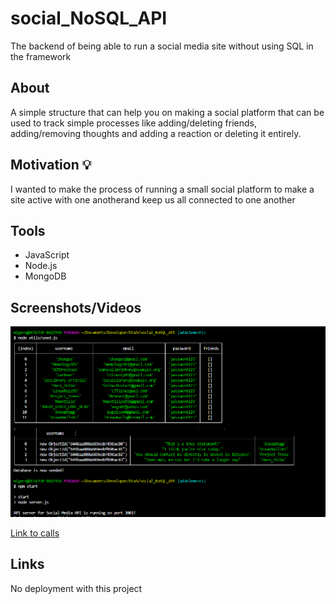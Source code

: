 # social_NoSQL_API
The backend of being able to run a social media site without using SQL in the framework 

## About

A simple structure that can help you on making a social platform that can be used to track simple processes like adding/deleting friends, adding/removing thoughts and adding a reaction or deleting it entirely.


## Motivation 💡

I wanted to make the process of running a small social platform to make a site active with one anotherand keep us all connected to one another 

## Tools 

- JavaScript
- Node.js 
- MongoDB

## Screenshots/Videos 

![Link to Initalization of database](assets/images/Screenshot%202023-04-28%20115622.png)

[Link to calls](https://streamable.com/p6ld5f)


## Links 

No deployment with this project
